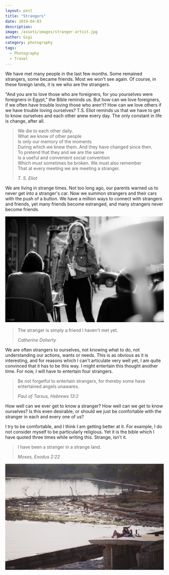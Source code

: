 ```yaml
---
layout: post
title: "Strangers"
date: 2019-04-03
description:
image: /assets/images/stranger-artist.jpg
author: Gigi
category: photography
tags:
  - Photography
  - Travel
---
```


We have met many people in the last few months. Some remained strangers, some became friends. Most we won't see again. Of course, in these foreign lands, it is we who are the strangers.

"And you are to love those who are foreigners, for you yourselves were foreigners in Egypt," the Bible reminds us. But how can we love foreigners, if we often have trouble loving those who aren't? How can we love others if we have trouble loving ourselves? T.S. Eliot reminds us that we have to get to know ourselves and each other anew every day. The only constant in life is change, after all.

> We die to each other daily.<br/>
> What we know of other people<br/>
> Is only our memory of the moments<br/>
> During which we knew them. And they have changed since then.<br/>
> To pretend that they and we are the same<br/>
> Is a useful and convenient social convention<br/>
> Which must sometimes be broken. We must also remember<br/>
> That at every meeting we are meeting a stranger.
>
> <cite>T. S. Eliot</cite>

We are living in strange times. Not too long ago, our parents warned us to never get into a stranger's car. Now we summon strangers and their cars with the push of a button. We have a million ways to connect with strangers and friends, yet many friends become estranged, and many strangers never become friends.

![Stranger in the streets](/assets/images/stranger-in-the-streets.jpg#full)

> The stranger is simply a friend I haven't met yet.
>
> <cite>Catherine Doherty</cite>

We are often strangers to ourselves, not knowing what to do, not understanding our actions, wants or needs. This is as obvious as it is interesting, and for reasons which I can't articulate very well yet, I am quite convinced that it has to be this way. I might entertain this thought another time. For now, I will have to entertain four strangers.

> Be not forgetful to entertain strangers, for thereby some have entertained angels unawares.
>
> <cite>Paul of Tarsus, Hebrews 13:2</cite>

How well can we ever get to know a stranger? How well can we get to know ourselves? Is this even desirable, or should we just be comfortable with the stranger in each and every one of us?

I try to be comfortable, and I think I am getting better at it. For example, I do not consider myself to be particularly religious. Yet it is the bible which I have quoted three times while writing this. Strange, isn't it.

> I have been a stranger in a strange land.
>
> <cite>Moses, Exodus 2:22</cite>

![Strangers sunbathing](/assets/images/strangers-sunbathing.jpg#full)
